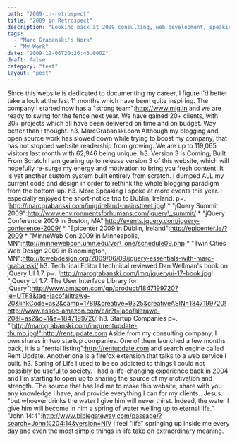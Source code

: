 ```yaml
---
path: "2009-in-retrospect"
title: "2009 in Retrospect"
description: "Looking back at 2009 consulting, web development, speaking and the future of MarcGrabanski.com"
tags: 
  - "Marc Grabanski's Work"
  - "My Work"
date: "2009-12-06T20:26:46.000Z"
draft: false
category: "test"
layout: "post"
---
```


Since this website is dedicated to documenting my career, I figure I'd better take a look at the last 11 months which have been quite inspiring. The company I started now has a "strong team":http://www.mjg.in and we are ready to swing for the fence next year. We have gained 20+ clients, with 30+ projects which all have been delivered on time and on budget. Way better than I thought. h3. MarcGrabanski.com Although my blogging and open source work has slowed down while trying to boost my company, that has not stopped website readership from growing. We are up to 119,065 visitors last month with 62,946 being unique. h3. Version 3 is Coming, Built From Scratch I am gearing up to release version 3 of this website, which will hopefully re-surge my energy and motivation to bring you fresh content. It is yet another custom system built entirely from scratch. I dumped ALL my current code and design in order to rethink the whole blogging paradigm from the bottom-up. h3. More Speaking I spoke at more events this year. I especially enjoyed the short-notice trip to Dublin, Ireland. p=. !http://marcgrabanski.com/img/ireland-mainstreet.jpg! * "jQuery Summit 2009":http://www.environmentsforhumans.com/jquery\_summit/ * "jQuery Conference 2009 in Boston, MA":http://events.jquery.com/jquery-conference-2009/ * "Epicenter 2009 in Dublin, Ireland":http://epicenter.ie/?2009 * "MinneWeb Con 2009 in Minneapolis, MN":http://minnewebcon.umn.edu/ver\_one/schedule09.php * "Twin Cities Web Design 2009 in Bloomington, MN":http://tcwebdesign.org/2009/06/09/jquery-essentials-with-marc-grabanski/ h3. Technical Editor I technical reviewed Dan Wellman's book on jQuery UI 1.7. p=. !http://marcgrabanski.com/img/jqueryui-17-book.jpg! "jQuery UI 1.7: The User Interface Library for jQuery":http://www.amazon.com/gp/product/1847199720?ie=UTF8&tag=jacofalltrawe-20&linkCode=as2&camp=1789&creative=9325&creativeASIN=1847199720!http://www.assoc-amazon.com/e/ir?t=jacofalltrawe-20&l=as2&o=1&a=1847199720! h3. Startup Companies p=. "!http://marcgrabanski.com/img/rentupdate-thumb.jpg!":http://rentupdate.com Aside from my consulting company, I own shares in two startup companies. One of them launched a few months back, it is a "rental listing":http://rentupdate.com and search engine called Rent Update. Another one is a firefox extension that talks to a web service I built. h3. Spring of LIfe I used to be so addicted to things I could not possibly be useful to society. I had a life-changing experience back in 2004 and I'm starting to open up to sharing the source of my motivation and strength. The source that has led me to make this website, share with you any knowledge I have, and provide everything I can for my clients.. Jesus. "but whoever drinks the water I give him will never thirst. Indeed, the water I give him will become in him a spring of water welling up to eternal life." "John 14:4":http://www.biblegateway.com/passage/?search=John%204:14&version=NIV I feel "life" springing up inside me every day and even the most simple things in life take on extraordinary meaning.